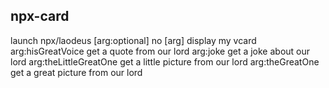 npx-card
--------

launch
    npx/laodeus [arg:optional]
        no [arg]
            display my vcard
        arg:hisGreatVoice
            get a quote from our lord
        arg:joke
            get a joke about our lord
        arg:theLittleGreatOne
            get a little picture from our lord
        arg:theGreatOne
            get a great picture from our lord

